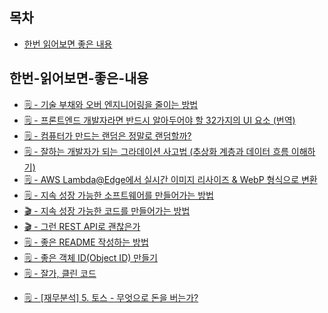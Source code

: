 
## 목차
* [한번 읽어보면 좋은 내용](#한번-읽어보면-좋은-내용)



## 한번-읽어보면-좋은-내용
* [🗒 - 기술 부채와 오버 엔지니어링을 줄이는 방법](https://channy.creation.net/blog/1623)
* [🗒 - 프론트엔드 개발자라면 반드시 알아두어야 할 32가지의 UI 요소 (번역)](https://velog.io/@oneook/%ED%94%84%EB%A1%A0%ED%8A%B8%EC%97%94%EB%93%9C-%EA%B0%9C%EB%B0%9C%EC%9E%90%EB%9D%BC%EB%A9%B4-%EB%B0%98%EB%93%9C%EC%8B%9C-%EC%95%8C%EC%95%84%EB%91%90%EC%96%B4%EC%95%BC-%ED%95%A0-32%EA%B0%80%EC%A7%80%EC%9D%98-UI-%EC%9A%94%EC%86%8C-%EB%B2%88%EC%97%AD)
* [🗒 - 컴퓨터가 만드는 랜덤은 정말로 랜덤할까?](https://evan-moon.github.io/2019/07/14/what-is-random/)
* [🗒 - 잘하는 개발자가 되는 그라데이션 사고법 (추상화 계층과 데이터 흐름 이해하기)](https://velog.io/@teo/gradation-thinking)
* [🗒 - AWS Lambda@Edge에서 실시간 이미지 리사이즈 & WebP 형식으로 변환](https://medium.com/daangn/lambda-edge%EB%A1%9C-%EA%B5%AC%ED%98%84%ED%95%98%EB%8A%94-on-the-fly-%EC%9D%B4%EB%AF%B8%EC%A7%80-%EB%A6%AC%EC%82%AC%EC%9D%B4%EC%A7%95-f4e5052d49f3)
* [🗒 - 지속 성장 가능한 소프트웨어를 만들어가는 방법](https://geminikim.medium.com/%EC%A7%80%EC%86%8D-%EC%84%B1%EC%9E%A5-%EA%B0%80%EB%8A%A5%ED%95%9C-%EC%86%8C%ED%94%84%ED%8A%B8%EC%9B%A8%EC%96%B4%EB%A5%BC-%EB%A7%8C%EB%93%A4%EC%96%B4%EA%B0%80%EB%8A%94-%EB%B0%A9%EB%B2%95-97844c5dab63)
* [🎬 - 지속 성장 가능한 코드를 만들어가는 방법](https://toss.im/slash-22/sessions/1-6)
* [🎬 - 그런 REST API로 괜찮은가](https://youtu.be/RP_f5dMoHFc)
* [🗒 - 좋은 README 작성하는 방법](https://insight.infograb.net/blog/2023/08/23/good-readme/)
* [🗒 - 좋은 객체 ID(Object ID) 만들기](https://velog.io/@tosspayments/%EC%A2%8B%EC%9D%80-%EA%B0%9D%EC%B2%B4-IDObject-ID-%EB%A7%8C%EB%93%A4%EA%B8%B0)
* [🗒 - 잘가, 클린 코드](https://overreacted.io/ko/goodbye-clean-code/)

<!-- 기업관련 -->
* [🗒 - [재무분석] 5. 토스 - 무엇으로 돈을 버는가?](https://brunch.co.kr/@choicepark/8)